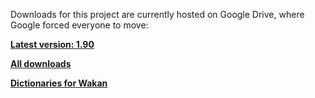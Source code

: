 Downloads for this project are currently hosted on Google Drive, where Google forced everyone to move:

**[Latest version: 1.90](https://googledrive.com/host/0B0jSbSrihj-yRDN4WlJXS05BOVE/wakan-1.90-dev.zip)**

**[All downloads](https://drive.google.com/folderview?id=0B0jSbSrihj-yRDN4WlJXS05BOVE&usp=sharing#list)**

**[Dictionaries for Wakan](https://drive.google.com/folderview?id=0B0jSbSrihj-yVmtxMll3aEw0RVE&usp=sharing#list)**